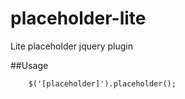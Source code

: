 placeholder-lite
================

Lite placeholder jquery plugin

##Usage

```
	$('[placeholder]').placeholder();
```